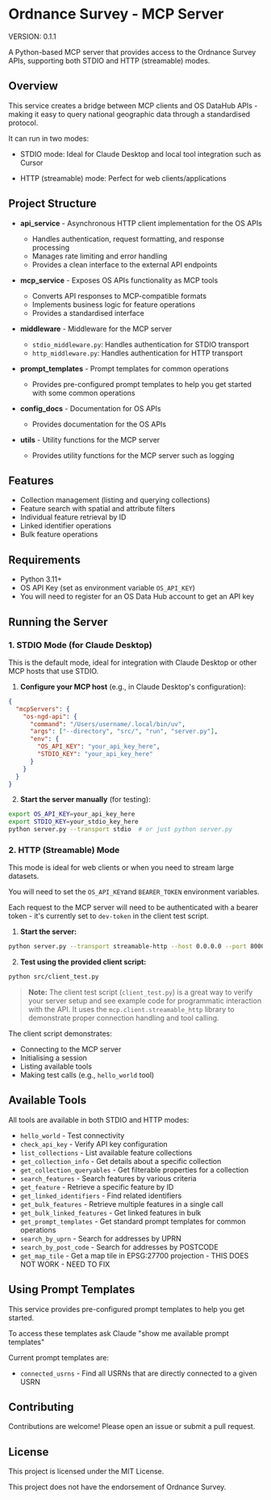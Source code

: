 # Ordnance Survey - MCP Server

VERSION: 0.1.1

A Python-based MCP server that provides access to the Ordnance Survey APIs, supporting both STDIO and HTTP (streamable) modes.

## Overview

This service creates a bridge between MCP clients and OS DataHub APIs - making it easy to query national geographic data through a standardised protocol.

It can run in two modes:

- STDIO mode: Ideal for Claude Desktop and local tool integration such as Cursor

- HTTP (streamable) mode: Perfect for web clients/applications

## Project Structure

- **api_service** - Asynchronous HTTP client implementation for the OS APIs

  - Handles authentication, request formatting, and response processing
  - Manages rate limiting and error handling
  - Provides a clean interface to the external API endpoints

- **mcp_service** - Exposes OS APIs functionality as MCP tools

  - Converts API responses to MCP-compatible formats
  - Implements business logic for feature operations
  - Provides a standardised interface

- **middleware** - Middleware for the MCP server

  - `stdio_middleware.py`: Handles authentication for STDIO transport
  - `http_middleware.py`: Handles authentication for HTTP transport

- **prompt_templates** - Prompt templates for common operations

  - Provides pre-configured prompt templates to help you get started with some common operations

- **config_docs** - Documentation for OS APIs

  - Provides documentation for the OS APIs

- **utils** - Utility functions for the MCP server

  - Provides utility functions for the MCP server such as logging

## Features

- Collection management (listing and querying collections)
- Feature search with spatial and attribute filters
- Individual feature retrieval by ID
- Linked identifier operations
- Bulk feature operations

## Requirements

- Python 3.11+
- OS API Key (set as environment variable `OS_API_KEY`)
- You will need to register for an OS Data Hub account to get an API key

## Running the Server

### 1. STDIO Mode (for Claude Desktop)

This is the default mode, ideal for integration with Claude Desktop or other MCP hosts that use STDIO.

1. **Configure your MCP host** (e.g., in Claude Desktop's configuration):

```json
{
  "mcpServers": {
    "os-ngd-api": {
      "command": "/Users/username/.local/bin/uv",
      "args": ["--directory", "src/", "run", "server.py"],
      "env": {
        "OS_API_KEY": "your_api_key_here",
        "STDIO_KEY": "your_api_key_here"
      }
    }
  }
}
```

2. **Start the server manually** (for testing):

```bash
export OS_API_KEY=your_api_key_here
export STDIO_KEY=your_stdio_key_here
python server.py --transport stdio  # or just python server.py
```

### 2. HTTP (Streamable) Mode

This mode is ideal for web clients or when you need to stream large datasets.

You will need to set the `OS_API_KEY`and `BEARER_TOKEN` environment variables.

Each request to the MCP server will need to be authenticated with a bearer token - it's currently set to `dev-token` in the client test script.

1. **Start the server:**

```bash
python server.py --transport streamable-http --host 0.0.0.0 --port 8000
```

2. **Test using the provided client script:**

```bash
python src/client_test.py
```

> **Note:** The client test script (`client_test.py`) is a great way to verify your server setup and see example code for programmatic interaction with the API. It uses the `mcp.client.streamable_http` library to demonstrate proper connection handling and tool calling.

The client script demonstrates:

- Connecting to the MCP server
- Initialising a session
- Listing available tools
- Making test calls (e.g., `hello_world` tool)

## Available Tools

All tools are available in both STDIO and HTTP modes:

- `hello_world` - Test connectivity
- `check_api_key` - Verify API key configuration
- `list_collections` - List available feature collections
- `get_collection_info` - Get details about a specific collection
- `get_collection_queryables` - Get filterable properties for a collection
- `search_features` - Search features by various criteria
- `get_feature` - Retrieve a specific feature by ID
- `get_linked_identifiers` - Find related identifiers
- `get_bulk_features` - Retrieve multiple features in a single call
- `get_bulk_linked_features` - Get linked features in bulk
- `get_prompt_templates` - Get standard prompt templates for common operations
- `search_by_uprn` - Search for addresses by UPRN
- `search_by_post_code` - Search for addresses by POSTCODE
- `get_map_tile` - Get a map tile in EPSG:27700 projection - THIS DOES NOT WORK - NEED TO FIX

## Using Prompt Templates

This service provides pre-configured prompt templates to help you get started.

To access these templates ask Claude "show me available prompt templates"

Current prompt templates are:

- `connected_usrns` - Find all USRNs that are directly connected to a given USRN

## Contributing

Contributions are welcome! Please open an issue or submit a pull request.

## License

This project is licensed under the MIT License.

This project does not have the endorsement of Ordnance Survey.
